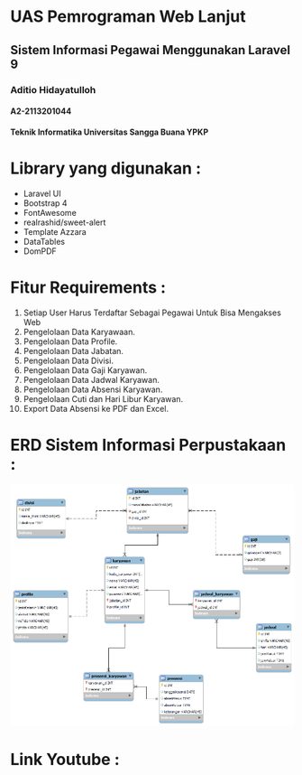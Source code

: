 # UAS Pemrograman Web Lanjut
<h2>Sistem Informasi Pegawai Menggunakan Laravel 9</h2> 
<h3>Aditio Hidayatulloh</h3>
<h4>A2-2113201044</h4>
<h4>Teknik Informatika Universitas Sangga Buana YPKP</h4>

# Library yang digunakan :
<ul>
<li>Laravel UI</li>
<li>Bootstrap 4</li>
<li>FontAwesome</li>
<li>realrashid/sweet-alert</li>
<li>Template Azzara</li>
<li>DataTables</li>
<li>DomPDF</li>
</ul>

# Fitur Requirements :
<ol>
<li>Setiap User Harus Terdaftar Sebagai Pegawai Untuk Bisa Mengakses Web</li>
<!-- <li>Satu user hanya dapat memiliki satu profile</li>
<li>setiap user dapat mengubah profilenya masing"</li> -->
<li>Pengelolaan Data Karyawaan.</li>
<li>Pengelolaan Data Profile.</li>
<li>Pengelolaan Data Jabatan.</li>
<li>Pengelolaan Data Divisi.</li>
<li>Pengelolaan Data Gaji Karyawan.</li>
<li>Pengelolaan Data Jadwal Karyawan.</li>
<li>Pengelolaan Data Absensi Karyawan.</li>
<li>Pengelolaan Cuti dan Hari Libur Karyawan.</li>
<li>Export Data Absensi ke PDF dan Excel.</li>
</ol>

# ERD Sistem Informasi Perpustakaan :
<img src="/public/img/erd.png">

# Link Youtube : 

</ul>

